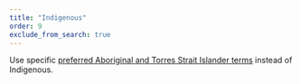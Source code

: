 ```yaml
---
title: "Indigenous"
order: 9
exclude_from_search: true
---
```


Use specific [preferred Aboriginal and Torres Strait Islander terms](/accessibility-inclusivity/#aboriginal-and-torres-strait-islander-peoples) instead of Indigenous.
